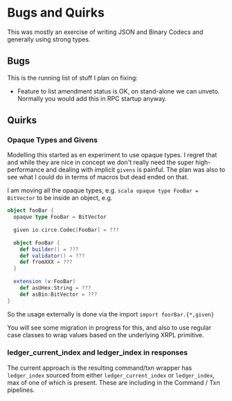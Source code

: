 # Bugs and Quirks


This was mostly an exercise of writing JSON and Binary Codecs and generally using strong types.


## Bugs
This is the running list of stuff I plan on fixing:

- Feature to list amendment status is OK, on stand-alone we can unveto. Normally you would add this in RPC startup anyway.




## Quirks

### Opaque Types and Givens
Modelling this started as en experiment to use opaque types. I regret that and while they are nice in concept we don't
really need the super high-performance and dealing with implicit `givens` is painful. The plan was also to see what I could
do in terms of macros but dead ended on that.

I am moving all the opaque types, e.g. `scala opaque type FooBar = BitVector` to be inside an object,
e.g.
```scala
object fooBar {
  opaque type FooBar = BitVector
  
  given io.circe.Codec[FooBar] = ???
  
  object FooBar {
    def builder() = ???
    def validator() = ???
    def fromXXX = ???
  }
  
  extension (v:FooBar)
    def asUHex:String = ???
    def asBin:BitVector = ???
}
```
So the usage externally is done via the import `import foorBar.{*,given}`

You will see some migration in progress for this,
and also to use regular case classes to wrap values based on the underlying XRPL primitive.

### ledger_current_index and ledger_index in responses
The current approach is the resulting command/txn wrapper has `ledger_index` sourced from either `ledger_current_index`
or `ledger_index`, max of  one of which is present.
These are including in the Command / Txn pipelines. 
